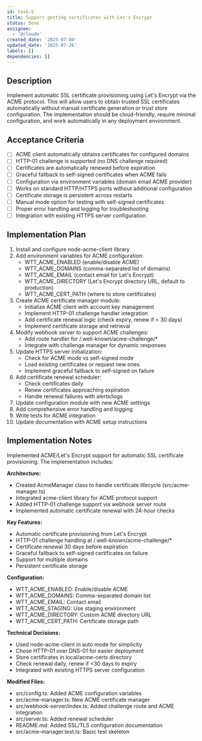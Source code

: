 ```yaml
---
id: task-5
title: Support getting certificates with Let's Encrypt
status: Done
assignee:
  - '@claude'
created_date: '2025-07-08'
updated_date: '2025-07-26'
labels: []
dependencies: []
---
```


## Description

Implement automatic SSL certificate provisioning using Let's Encrypt via the ACME protocol. This will allow users to obtain trusted SSL certificates automatically without manual certificate generation or trust store configuration. The implementation should be cloud-friendly, require minimal configuration, and work automatically in any deployment environment.

## Acceptance Criteria

- [ ] ACME client automatically obtains certificates for configured domains
- [ ] HTTP-01 challenge is supported (no DNS challenge required)
- [ ] Certificates are automatically renewed before expiration
- [ ] Graceful fallback to self-signed certificates when ACME fails
- [ ] Configuration via environment variables (domain email ACME provider)
- [ ] Works on standard HTTP/HTTPS ports without additional configuration
- [ ] Certificate storage is persistent across restarts
- [ ] Manual mode option for testing with self-signed certificates
- [ ] Proper error handling and logging for troubleshooting
- [ ] Integration with existing HTTPS server configuration

## Implementation Plan

1. Install and configure node-acme-client library
2. Add environment variables for ACME configuration:
   - WTT_ACME_ENABLED (enable/disable ACME)
   - WTT_ACME_DOMAINS (comma-separated list of domains)
   - WTT_ACME_EMAIL (contact email for Let's Encrypt)
   - WTT_ACME_DIRECTORY (Let's Encrypt directory URL, default to production)
   - WTT_ACME_CERT_PATH (where to store certificates)
3. Create ACME certificate manager module:
   - Initialize ACME client with account key management
   - Implement HTTP-01 challenge handler integration
   - Add certificate renewal logic (check expiry, renew if < 30 days)
   - Implement certificate storage and retrieval
4. Modify webhook server to support ACME challenges:
   - Add route handler for /.well-known/acme-challenge/*
   - Integrate with challenge manager for dynamic responses
5. Update HTTPS server initialization:
   - Check for ACME mode vs self-signed mode
   - Load existing certificates or request new ones
   - Implement graceful fallback to self-signed on failure
6. Add certificate renewal scheduler:
   - Check certificates daily
   - Renew certificates approaching expiration
   - Handle renewal failures with alerts/logs
7. Update configuration module with new ACME settings
8. Add comprehensive error handling and logging
9. Write tests for ACME integration
10. Update documentation with ACME setup instructions

## Implementation Notes

Implemented ACME/Let's Encrypt support for automatic SSL certificate provisioning. The implementation includes:

**Architecture:**
- Created AcmeManager class to handle certificate lifecycle (src/acme-manager.ts)
- Integrated acme-client library for ACME protocol support
- Added HTTP-01 challenge support via webhook server route
- Implemented automatic certificate renewal with 24-hour checks

**Key Features:**
- Automatic certificate provisioning from Let's Encrypt
- HTTP-01 challenge handling at /.well-known/acme-challenge/*
- Certificate renewal 30 days before expiration
- Graceful fallback to self-signed certificates on failure
- Support for multiple domains
- Persistent certificate storage

**Configuration:**
- WTT_ACME_ENABLED: Enable/disable ACME
- WTT_ACME_DOMAINS: Comma-separated domain list
- WTT_ACME_EMAIL: Contact email
- WTT_ACME_STAGING: Use staging environment
- WTT_ACME_DIRECTORY: Custom ACME directory URL
- WTT_ACME_CERT_PATH: Certificate storage path

**Technical Decisions:**
- Used node-acme-client in auto mode for simplicity
- Chose HTTP-01 over DNS-01 for easier deployment
- Store certificates in local/acme-certs directory
- Check renewal daily, renew if <30 days to expiry
- Integrated with existing HTTPS server configuration

**Modified Files:**
- src/config.ts: Added ACME configuration variables
- src/acme-manager.ts: New ACME certificate manager
- src/webhook-server/index.ts: Added challenge route and ACME integration
- src/server.ts: Added renewal scheduler
- README.md: Added SSL/TLS configuration documentation
- src/acme-manager.test.ts: Basic test skeleton
